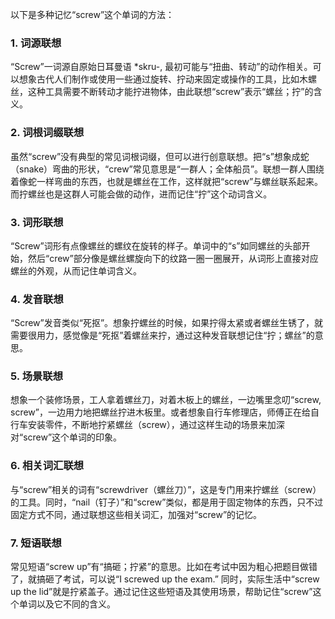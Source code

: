 以下是多种记忆“screw”这个单词的方法：
### 1. 词源联想
“Screw”一词源自原始日耳曼语 *skru-, 最初可能与“扭曲、转动”的动作相关。可以想象古代人们制作或使用一些通过旋转、拧动来固定或操作的工具，比如木螺丝，这种工具需要不断转动才能拧进物体，由此联想“screw”表示“螺丝；拧”的含义。

### 2. 词根词缀联想
虽然“screw”没有典型的常见词根词缀，但可以进行创意联想。把“s”想象成蛇（snake）弯曲的形状，“crew”常见意思是“一群人；全体船员”。联想一群人围绕着像蛇一样弯曲的东西，也就是螺丝在工作，这样就把“screw”与螺丝联系起来。而拧螺丝也是这群人可能会做的动作，进而记住“拧”这个动词含义。

### 3. 词形联想
“Screw”词形有点像螺丝的螺纹在旋转的样子。单词中的“s”如同螺丝的头部开始，然后“crew”部分像是螺丝螺旋向下的纹路一圈一圈展开，从词形上直接对应螺丝的外观，从而记住单词含义。

### 4. 发音联想
“Screw”发音类似“死抠”。想象拧螺丝的时候，如果拧得太紧或者螺丝生锈了，就需要很用力，感觉像是“死抠”着螺丝来拧，通过这种发音联想记住“拧；螺丝”的意思。

### 5. 场景联想
想象一个装修场景，工人拿着螺丝刀，对着木板上的螺丝，一边嘴里念叨“screw, screw”，一边用力地把螺丝拧进木板里。或者想象自行车修理店，师傅正在给自行车安装零件，不断地拧紧螺丝（screw），通过这样生动的场景来加深对“screw”这个单词的印象。

### 6. 相关词汇联想
与“screw”相关的词有“screwdriver（螺丝刀）”，这是专门用来拧螺丝（screw）的工具。同时，“nail（钉子）”和“screw”类似，都是用于固定物体的东西，只不过固定方式不同，通过联想这些相关词汇，加强对“screw”的记忆。

### 7. 短语联想
常见短语“screw up”有“搞砸；拧紧”的意思。比如在考试中因为粗心把题目做错了，就搞砸了考试，可以说“I screwed up the exam.” 同时，实际生活中“screw up the lid”就是拧紧盖子。通过记住这些短语及其使用场景，帮助记住“screw”这个单词以及它不同的含义。 